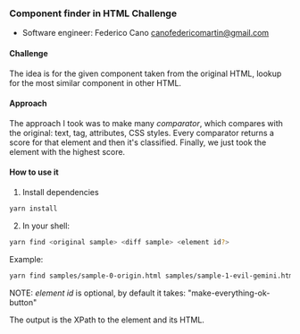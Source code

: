 ### Component finder in HTML Challenge

- Software engineer: Federico Cano <canofedericomartin@gmail.com>

#### Challenge

The idea is for the given component taken from the original HTML, lookup for the most similar component in other HTML.

#### Approach

The approach I took was to make many _comparator_, which compares with the original: text, tag, attributes, CSS styles.
Every comparator returns a score for that element and then it's classified. Finally, we just took the element with the highest score.

#### How to use it

1. Install dependencies

```bash
yarn install
```

2. In your shell:

```bash
yarn find <original sample> <diff sample> <element id?>
```

Example:

```bash
yarn find samples/sample-0-origin.html samples/sample-1-evil-gemini.html
```

NOTE: _element id_ is optional, by default it takes: "make-everything-ok-button"

The output is the XPath to the element and its HTML.
